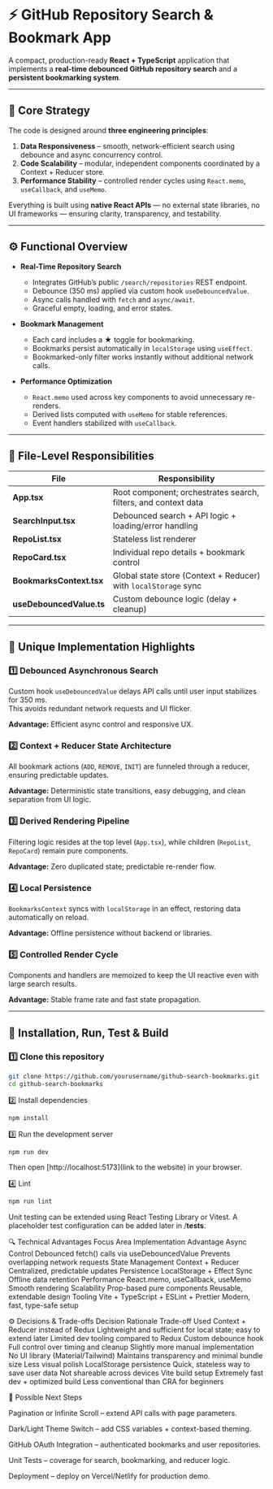 # ⚡ GitHub Repository Search & Bookmark App

A compact, production-ready **React + TypeScript** application that implements a **real-time debounced GitHub repository search** and a **persistent bookmarking system**.

---

## 🧩 Core Strategy

The code is designed around **three engineering principles**:

1. **Data Responsiveness** – smooth, network-efficient search using debounce and async concurrency control.  
2. **Code Scalability** – modular, independent components coordinated by a Context + Reducer store.  
3. **Performance Stability** – controlled render cycles using `React.memo`, `useCallback`, and `useMemo`.

Everything is built using **native React APIs** — no external state libraries, no UI frameworks — ensuring clarity, transparency, and testability.

---

## ⚙️ Functional Overview

- **Real-Time Repository Search**  
  - Integrates GitHub’s public `/search/repositories` REST endpoint.  
  - Debounce (350 ms) applied via custom hook `useDebouncedValue`.  
  - Async calls handled with `fetch` and `async/await`.  
  - Graceful empty, loading, and error states.

- **Bookmark Management**  
  - Each card includes a ★ toggle for bookmarking.  
  - Bookmarks persist automatically in `localStorage` using `useEffect`.  
  - Bookmarked-only filter works instantly without additional network calls.

- **Performance Optimization**  
  - `React.memo` used across key components to avoid unnecessary re-renders.  
  - Derived lists computed with `useMemo` for stable references.  
  - Event handlers stabilized with `useCallback`.

---

## 🧱 File-Level Responsibilities

| File | Responsibility |
|------|----------------|
| **App.tsx** | Root component; orchestrates search, filters, and context data |
| **SearchInput.tsx** | Debounced search + API logic + loading/error handling |
| **RepoList.tsx** | Stateless list renderer |
| **RepoCard.tsx** | Individual repo details + bookmark control |
| **BookmarksContext.tsx** | Global state store (Context + Reducer) with `localStorage` sync |
| **useDebouncedValue.ts** | Custom debounce logic (delay + cleanup) |

---

## 🧠 Unique Implementation Highlights

### 1️⃣ Debounced Asynchronous Search  
Custom hook `useDebouncedValue` delays API calls until user input stabilizes for 350 ms.  
This avoids redundant network requests and UI flicker.

**Advantage:** Efficient async control and responsive UX.

### 2️⃣ Context + Reducer State Architecture  
All bookmark actions (`ADD`, `REMOVE`, `INIT`) are funneled through a reducer, ensuring predictable updates.

**Advantage:** Deterministic state transitions, easy debugging, and clean separation from UI logic.

### 3️⃣ Derived Rendering Pipeline  
Filtering logic resides at the top level (`App.tsx`), while children (`RepoList`, `RepoCard`) remain pure components.

**Advantage:** Zero duplicated state; predictable re-render flow.

### 4️⃣ Local Persistence  
`BookmarksContext` syncs with `localStorage` in an effect, restoring data automatically on reload.

**Advantage:** Offline persistence without backend or libraries.

### 5️⃣ Controlled Render Cycle  
Components and handlers are memoized to keep the UI reactive even with large search results.

**Advantage:** Stable frame rate and fast state propagation.

---

## 🔧 Installation, Run, Test & Build

### 1️⃣ Clone this repository
```bash
git clone https://github.com/yourusername/github-search-bookmarks.git
cd github-search-bookmarks

```
2️⃣ Install dependencies
```bash
npm install
```

3️⃣ Run the development server
```bash
npm run dev
```

Then open [http://localhost:5173](link to the website)
 in your browser.

4️⃣ Lint
```bash
npm run lint
```

Unit testing can be extended using React Testing Library or Vitest.
A placeholder test configuration can be added later in /__tests__.

🔍 Technical Advantages
Focus Area	Implementation	Advantage
Async Control	Debounced fetch() calls via useDebouncedValue	Prevents overlapping network requests
State Management	Context + Reducer	Centralized, predictable updates
Persistence	LocalStorage + Effect Sync	Offline data retention
Performance	React.memo, useCallback, useMemo	Smooth rendering
Scalability	Prop-based pure components	Reusable, extendable design
Tooling	Vite + TypeScript + ESLint + Prettier	Modern, fast, type-safe setup


⚙️ Decisions & Trade-offs
Decision	Rationale	Trade-off
Used Context + Reducer instead of Redux	Lightweight and sufficient for local state; easy to extend later	Limited dev tooling compared to Redux
Custom debounce hook	Full control over timing and cleanup	Slightly more manual implementation
No UI library (Material/Tailwind)	Maintains transparency and minimal bundle size	Less visual polish
LocalStorage persistence	Quick, stateless way to save user data	Not shareable across devices
Vite build setup	Extremely fast dev + optimized build	Less conventional than CRA for beginners

🔮 Possible Next Steps

Pagination or Infinite Scroll – extend API calls with page parameters.

Dark/Light Theme Switch – add CSS variables + context-based theming.

GitHub OAuth Integration – authenticated bookmarks and user repositories.

Unit Tests – coverage for search, bookmarking, and reducer logic.

Deployment – deploy on Vercel/Netlify for production demo.
